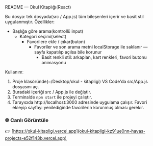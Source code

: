 README — Okul Kitaplığı(React)

Bu dosya: tek dosyada(src / App.js) tüm bileşenleri içerir ve basit stil uygulanmıştır.
  Özellikler:
- Başlığa göre arama(kontrollü input)
  - Kategori seçimi(select)
    - Favorilere ekle / çıkar(buton)
      - Favoriler ve son arama metni localStorage ile saklanır — sayfa kapatılıp açılsa bile korunur
        - Basit renkli stil: arkaplan, kart renkleri, favori butonu animasyonu

Kullanım:
1) Proje klasöründe(~/Desktop/okul - kitapligi) VS Code'da src/App.js dosyasını aç.
2) Buradaki içeriği src / App.js ile değiştir.
3) Terminalde `npm start` ile projeyi çalıştır.
4) Tarayıcıda http://localhost:3000 adresinde uygulama çalışır. Favori ekleyip sayfayı yenilediğinde favorilerin korunmuş olması gerekir.


### 🌐 Canlı Görüntüle
👉 [https://okul-kitapligi.vercel.app](okul-kitapligi-kz91ue0nn-havas-projects-e52f143b.vercel.app)